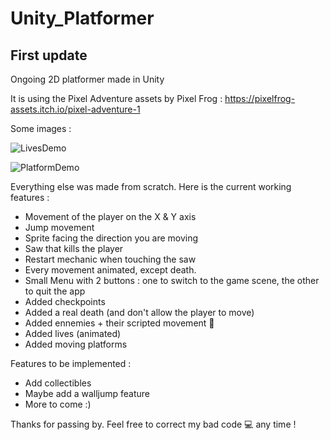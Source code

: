 # Unity_Platformer

## First update

Ongoing 2D platformer made in Unity

It is using the Pixel Adventure assets by Pixel Frog : https://pixelfrog-assets.itch.io/pixel-adventure-1

Some images :

![LivesDemo](https://user-images.githubusercontent.com/85309955/121821495-bdb8ce80-cc99-11eb-9275-a37fe6d27a34.gif)

![PlatformDemo](https://user-images.githubusercontent.com/85309955/121821499-c6110980-cc99-11eb-8384-b8427498fb97.gif)

Everything else was made from scratch.
Here is the current working features :
- Movement of the player on the X & Y axis
- Jump movement
- Sprite facing the direction you are moving
- Saw that kills the player
- Restart mechanic when touching the saw
- Every movement animated, except death.
- Small Menu with 2 buttons : one to switch to the game scene, the other to quit the app
- Added checkpoints
- Added a real death (and don't allow the player to move)
- Added ennemies + their scripted movement 🎊
- Added lives (animated)
- Added moving platforms

Features to be implemented :

- Add collectibles
- Maybe add a walljump feature
- More to come :)

Thanks for passing by. Feel free to correct my bad code 💻 any time !